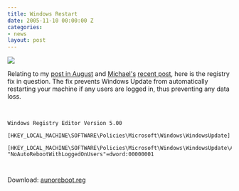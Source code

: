 ```yaml
---
title: Windows Restart
date: 2005-11-10 00:00:00 Z
categories:
- news
layout: post
---
```


<img src="/images/nowindowsupdate.png" class="left" />

Relating to my <a href="http://www.pixelhum.com/archives/2005-05-26/windows-update-blues/">post in August</a> and <a href="http://binarybonsai.com">Michael's</a> <a href="http://binarybonsai.com/archives/2005/11/09/restart-windows/">recent post</a>, here is the registry fix in question.  The fix prevents Windows Update from automatically restarting your machine if any users are logged in, thus preventing any data loss.

<br clear="left" />

<pre><code>Windows Registry Editor Version 5.00

[HKEY_LOCAL_MACHINE\SOFTWARE\Policies\Microsoft\Windows\WindowsUpdate]

[HKEY_LOCAL_MACHINE\SOFTWARE\Policies\Microsoft\Windows\WindowsUpdate\AU]
"NoAutoRebootWithLoggedOnUsers"=dword:00000001


</code></pre>

Download: <a href="http://www.pixelhum.com/stuff/windowsupdate/aunoreboot.reg">aunoreboot.reg</a>
